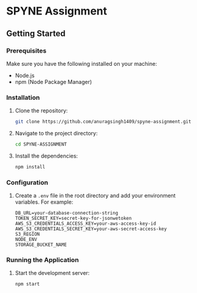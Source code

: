 # SPYNE Assignment

## Getting Started

### Prerequisites
Make sure you have the following installed on your machine:
- Node.js
- npm (Node Package Manager)

### Installation
1. Clone the repository:
    ```sh
    git clone https://github.com/anuragsingh1409/spyne-assignment.git
    ```
2. Navigate to the project directory:
    ```sh
    cd SPYNE-ASSIGNMENT
    ```
3. Install the dependencies:
    ```sh
    npm install
    ```
### Configuration
1. Create a `.env` file in the root directory and add your environment variables. For example:
    ```env
    DB_URL=your-database-connection-string
    TOKEN_SECRET_KEY=secret-key-for-jsonwetoken
    AWS_S3_CREDENTIALS_ACCESS_KEY=your-aws-access-key-id
    AWS_S3_CREDENTIALS_SECRET_KEY=your-aws-secret-access-key
    S3_REGION
    NODE_ENV
    STORAGE_BUCKET_NAME

    ```

### Running the Application
1. Start the development server:
    ```sh
    npm start
    ```
